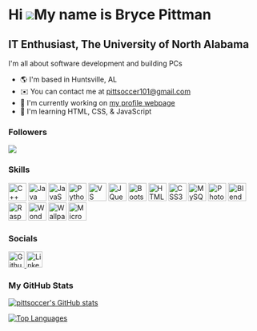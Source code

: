 Hi ![](https://user-images.githubusercontent.com/18350557/176309783-0785949b-9127-417c-8b55-ab5a4333674e.gif)My name is Bryce Pittman
=====================================================================================================================================

IT Enthusiast, The University of North Alabama
----------------------------------------------

I'm all about software development and building PCs

* 🌎  I'm based in Huntsville, AL
* ✉️  You can contact me at [pittsoccer101@gmail.com](mailto:pittsoccer101@gmail.com)
* 🚀  I'm currently working on [my profile webpage](http://pittsoccer.github.io/pittsoccer/)
* 🧠  I'm learning HTML, CSS, & JavaScript

<!-- Profile Visits -->
### Followers

<!-- Follower Count -->
<a href="https://www.github.com/pittsoccer" target="_blank" rel="noreferrer"><img
src="https://img.shields.io/github/followers/pittsoccer?logo=github&style=for-the-badge&color=7477FF&labelColor=000000" /></a>

<!-- Profile Views (removed) -->
<!--
<a align="left"> <img src="https://komarev.com/ghpvc/?username=pittsoccer&label=Profile%20views&color=45bbff&slabelColor=000000" alt="pittsoccer" /></a>
-->

<!-- Skills -->
### Skills

<p align="left">
<!-- C++ -->
<a href="https://docs.microsoft.com/en-us/cpp/?view=msvc-170" target="_blank" rel="noreferrer">
<img src="https://raw.githubusercontent.com/danielcranney/readme-generator/main/public/icons/skills/cplusplus-colored.svg" width="36" height="36" alt="C++" title="C++"/></a>
<!-- Java -->
<a href="https://www.oracle.com/java/" target="_blank" rel="noreferrer">
<img src="https://raw.githubusercontent.com/danielcranney/readme-generator/main/public/icons/skills/java-colored.svg" width="36" height="36" alt="Java" title="Java"/></a>
<!-- Javascript -->
<a href="https://developer.mozilla.org/en-US/docs/Web/JavaScript" target="_blank" rel="noreferrer">
<img src="https://raw.githubusercontent.com/danielcranney/readme-generator/main/public/icons/skills/javascript-colored.svg" width="36" height="36" alt="JavaScript" title="JavaScript"/></a>
<!-- Python -->
<a href="https://www.python.org/" target="_blank" rel="noreferrer">
<img src="https://raw.githubusercontent.com/danielcranney/readme-generator/main/public/icons/skills/python-colored.svg" width="36" height="36" alt="Python" title="Python"/></a>
<!-- Visual Studio Code -->
<a href="https://code.visualstudio.com/" target="_blank" rel="noreferrer">
<img src="https://raw.githubusercontent.com/danielcranney/readme-generator/main/public/icons/skills/visualstudiocode-colored.svg" width="36" height="36" alt="VS Code" title="VS Code"/></a>
<!-- Jquery -->
<a href="https://jquery.com/" target="_blank" rel="noreferrer">
<img src="https://raw.githubusercontent.com/danielcranney/readme-generator/main/public/icons/skills/jquery-colored.svg" width="36" height="36" alt="JQuery" title="JQuery"/></a>
<!-- Bootstrap -->
<a href="https://getbootstrap.com/" target="_blank" rel="noreferrer">
<img src="https://raw.githubusercontent.com/danielcranney/readme-generator/main/public/icons/skills/bootstrap-colored.svg" width="36" height="36" alt="Bootstrap" title="Bootstrap"/></a>
<!-- HTML5 -->
<a href="https://developer.mozilla.org/en-US/docs/Glossary/HTML5" target="_blank" rel="noreferrer">
<img src="https://raw.githubusercontent.com/danielcranney/readme-generator/main/public/icons/skills/html5-colored.svg" width="36" height="36" alt="HTML5" title="HTML5"/></a>
<!-- CSS3 -->
<a href="https://www.w3.org/TR/CSS/#css" target="_blank" rel="noreferrer">
<img src="https://raw.githubusercontent.com/danielcranney/readme-generator/main/public/icons/skills/css3-colored.svg" width="36" height="36" alt="CSS3" title="CSS3"/></a>
<!-- MySQL -->
<a href="https://www.mysql.com/" target="_blank" rel="noreferrer">
<img src="https://raw.githubusercontent.com/danielcranney/readme-generator/main/public/icons/skills/mysql-colored.svg" width="36" height="36" alt="MySQL" title="MySQL"/></a>
<!-- Photoshop -->
<a href="https://www.adobe.com/uk/products/photoshop.html" target="_blank" rel="noreferrer">
<img src="https://raw.githubusercontent.com/danielcranney/readme-generator/main/public/icons/skills/photoshop-colored.svg" width="36" height="36" alt="Photoshop" title="Photoshop"/></a>
<!-- Blender -->
<a href="https://www.blender.org/" target="_blank" rel="noreferrer">
<img src="https://raw.githubusercontent.com/danielcranney/readme-generator/main/public/icons/skills/blender-colored.svg" width="36" height="36" alt="Blender" title="Blender"/></a>
<!-- Raspberry Pi -->
<a href="https://www.raspberrypi.org/" target="_blank" rel="noreferrer">
<img src="https://raw.githubusercontent.com/danielcranney/readme-generator/main/public/icons/skills/raspberrypi-colored.svg" width="36" height="36" alt="Raspberry Pi" title="Raspberry Pi"/></a>
<!-- Wondershare Filmora -->
<a href="https://filmora.wondershare.com/" target="_blank" rel="noreferrer">
<img src="https://neveragain.allstatics.com/2019/assets/icon/logo/filmora-square.svg" width="36" height="36" alt="Wondershare Filmora" title="Wondershare Filmora"/></a>
<!-- Wallpaper Engine-->
<a href="https://www.wallpaperengine.io/en" target="_blank" rel="noreferrer">
<img src="https://img.icons8.com/color/512/wallpaper-engine.png" width="36" height="36" alt="Wallpaper Engine" title="Wallpaper Engine"/></a>
<!-- Microsoft Windows -->
<a href="https://www.microsoft.com/en-us/windows?r=1" target="_blank" rel="noreferrer">
<img src="https://img.icons8.com/?size=100&id=108792&format=png&color=000000" width="36" height="36" alt="Microsoft Windows" title="Microsoft Windows"/></a>
</p>

<!-- Socials -->
### Socials

<p align="left">
<!-- Github -->
<a href="https://www.github.com/pittsoccer" target="_blank" rel="noreferrer"> <picture> <source media="(prefers-color-scheme: dark)" srcset="https://raw.githubusercontent.com/danielcranney/readme-generator/main/public/icons/socials/github-dark.svg" /> <source media="(prefers-color-scheme: light)" srcset="https://raw.githubusercontent.com/danielcranney/readme-generator/main/public/icons/socials/github.svg" />
<img src="https://raw.githubusercontent.com/danielcranney/readme-generator/main/public/icons/socials/github.svg" width="32" height="32" alt="Github" title="Github" /> </picture> </a>
<!-- LinkedIn -->
<a href="https://www.linkedin.com/in/bryce-pittman/" target="_blank" rel="noreferrer"> <picture> <source media="(prefers-color-scheme: dark)" srcset="https://raw.githubusercontent.com/danielcranney/readme-generator/main/public/icons/socials/linkedin-dark.svg" /> <source media="(prefers-color-scheme: light)" srcset="https://raw.githubusercontent.com/danielcranney/readme-generator/main/public/icons/socials/linkedin.svg" />
<img src="https://raw.githubusercontent.com/danielcranney/readme-generator/main/public/icons/socials/linkedin.svg" width="32" height="32" alt="LinkedIn" title="LinkedIn" /> </picture> </a>
</p>

<!-- GitHub Stats -->
### My GitHub Stats

<!-- Stats Card -->
<a href="http://www.github.com/pittsoccer"><img src="https://github-readme-stats.vercel.app/api?username=pittsoccer&show_icons=true&hide=&count_private=true&title_color=7477FF&text_color=ffffff&icon_color=7477FF&bg_color=000000&hide_border=true&show_icons=true" alt="pittsoccer's GitHub stats" /></a>

<!-- Commit Streak (removed) -->
<!--
<a href="http://www.github.com/pittsoccer"><img src="https://github-readme-streak-stats.herokuapp.com/?user=pittsoccer&stroke=ffffff&background=000000&ring=7477FF&fire=e78c00&currStreakNum=ffffff&currStreakLabel=7477FF&sideNums=ffffff&sideLabels=ffffff&dates=ffffff&hide_border=true" /></a>
-->

<!-- Top Languages -->
<a href="https://github.com/pittsoccer" align="left"><img src="https://github-readme-stats.vercel.app/api/top-langs/?username=pittsoccer&langs_count=10&title_color=7477FF&text_color=ffffff&icon_color=7477FF&bg_color=000000&hide_border=true&locale=en&custom_title=Top%20%Languages" alt="Top Languages" /></a>
